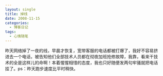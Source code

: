 ```yaml
---
layout: single
title: 掉线
date: 2008-11-15
categories:
  - 博客日记
tags:
  - 心情随笔
---
```


昨天网络掉了一夜的线，早晨才恢复，宽带客服的电话都被打爆了，我好不容易挤进去一个电话，被告知他们全部技术人员都在彻夜加班抢修故障，我靠，看来干技术的全是这样儿的命啊！本着惺惺相惜的态度，我也只好随便发两句牢骚就把电话挂了。ps：昨天跑步速度比平时稍快。
